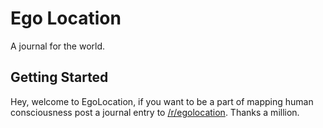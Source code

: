 # Ego Location

A journal for the world.

## Getting Started

Hey, welcome to EgoLocation, if you want to be a part of mapping human consciousness post a journal entry to 
[/r/egolocation](reddit.com/r/egolocation). Thanks a million.


